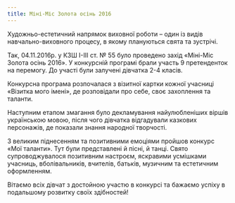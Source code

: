 ```yaml
---
title: Міні-Міс Золота осінь 2016
---
```


Художньо-естетичний напрямок виховної роботи – один із видів навчально-виховного процесу, в якому плануються свята та зустрічі.

Так, 04.11.2016р. у КЗШ І-ІІІ ст. № 55 було проведено захід «Міні-Міс Золота осінь 2016». У конкурсній програмі брали участь 9 претенденток на перемогу. До участі були залучені дівчатка 2-4 класів.

Конкурсна програма розпочалася з візитної картки кожної учасниці «Візитка мого імені», де розповідали про себе, своє захоплення та таланти.

Наступним етапом змагання було декламування найулюбленіших віршів українською мовою, після чого дівчатка відгадували казкових персонажів, де показали знання народної творчості.

З великим піднесенням та позитивними емоціями пройшов конкурс «Мої таланти». Тут були представлені й пісні, й танці. Свято супроводжувалося позитивним настроєм, яскравими усмішками учасниць, вболівальників, вчителів, батьків, музичним та естетичним оформленням.

Вітаємо всіх дівчат з достойною участю в конкурсі та бажаємо успіху в подальшому розвитку своїх здібностей!

<slideshow id="_/72157676028193386" />
